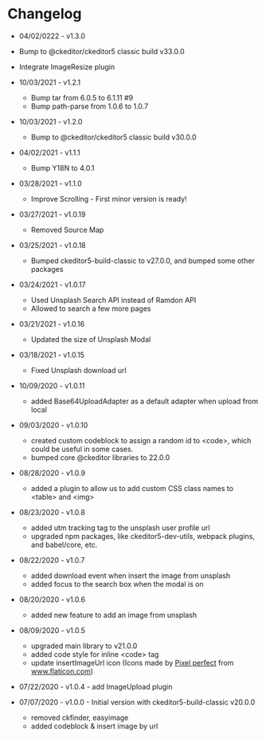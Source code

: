 # Changelog

- 04/02/0222 - v1.3.0
- Bump to @ckeditor/ckeditor5 classic build v33.0.0
- Integrate ImageResize plugin

- 10/03/2021 - v1.2.1

  - Bump tar from 6.0.5 to 6.1.11 #9
  - Bump path-parse from 1.0.6 to 1.0.7

- 10/03/2021 - v1.2.0

  - Bump to @ckeditor/ckeditor5 classic build v30.0.0

- 04/02/2021 - v1.1.1

  - Bump Y18N to 4.0.1

- 03/28/2021 - v1.1.0

  - Improve Scrolling - First minor version is ready!

- 03/27/2021 - v1.0.19

  - Removed Source Map

- 03/25/2021 - v1.0.18

  - Bumped ckeditor5-build-classic to v27.0.0, and bumped some other packages

- 03/24/2021 - v1.0.17

  - Used Unsplash Search API instead of Ramdon API
  - Allowed to search a few more pages

- 03/21/2021 - v1.0.16

  - Updated the size of Unsplash Modal

- 03/18/2021 - v1.0.15

  - Fixed Unsplash download url

- 10/09/2020 - v1.0.11

  - added Base64UploadAdapter as a default adapter when upload from local

- 09/03/2020 - v1.0.10

  - created custom codeblock to assign a random id to &lt;code&gt;, which could be useful in some cases.
  - bumped core @ckeditor libraries to 22.0.0

- 08/28/2020 - v1.0.9

  - added a plugin to allow us to add custom CSS class names to &lt;table&gt; and &lt;img&gt;

- 08/23/2020 - v1.0.8

  - added utm tracking tag to the unsplash user profile url
  - upgraded npm packages, like ckeditor5-dev-utils, webpack plugins, and babel/core, etc.

- 08/22/2020 - v1.0.7

  - added download event when insert the image from unsplash
  - added focus to the search box when the modal is on

- 08/20/2020 - v1.0.6

  - added new feature to add an image from unsplash

- 08/09/2020 - v1.0.5

  - upgraded main library to v21.0.0
  - added code style for inline &lt;code&gt; tag
  - update insertImageUrl icon (Icons made by <a href="https://www.flaticon.com/authors/pixel-perfect" title="Pixel perfect">Pixel perfect</a> from <a href="https://www.flaticon.com/" title="Flaticon"> www.flaticon.com</a>)

- 07/22/2020 - v1.0.4 - add ImageUpload plugin

- 07/07/2020 - v1.0.0 - Initial version with ckeditor5-build-classic v20.0.0
  - removed ckfinder, easyimage
  - added codeblock & insert image by url
